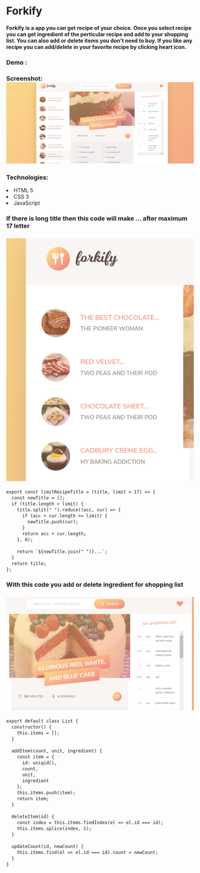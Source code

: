 # Forkify

#### Forkify is a app you can get recipe of your choice. Once you select recipe you can get ingredient of the perticular recipe and add to your shopping list. You can also add or delete items you don't need to buy. If you like any recipe you can add/delete in your favorite recipe by clicking heart icon.

### Demo :

### Screenshot:![](./dist/img/forkify.png)

### Technologies:

<li>HTML 5</li>
<li>CSS 3 </li>
<li>JavaScript</li>

### If there is long title then this code will make ... after maximum 17 letter

### ![](./dist/img/title.png)

```
export const limitRecipeTitle = (title, limit = 17) => {
  const newTitle = [];
  if (title.length > limit) {
    title.split(" ").reduce((acc, cur) => {
      if (acc + cur.length <= limit) {
        newTitle.push(cur);
      }
      return acc + cur.length;
    }, 0);

    return `${newTitle.join(" ")}...`;
  }
  return title;
};

```

### With this code you add or delete ingredient for shopping list

### ![](./dist/img/shoppinglist.png)

```
export default class List {
  constructor() {
    this.items = [];
  }

  addItem(count, unit, ingredient) {
    const item = {
      id: uniqid(),
      count,
      unit,
      ingredient
    };
    this.items.push(item);
    return item;
  }

  deleteItem(id) {
    const index = this.items.findIndex(el => el.id === id);
    this.items.splice(index, 1);
  }

  updateCount(id, newCount) {
    this.items.find(el => el.id === id).count = newCount;
  }
}

```
